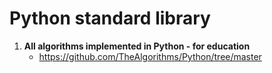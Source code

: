 # Python standard library

1. **All algorithms implemented in Python - for education**
   * https://github.com/TheAlgorithms/Python/tree/master
